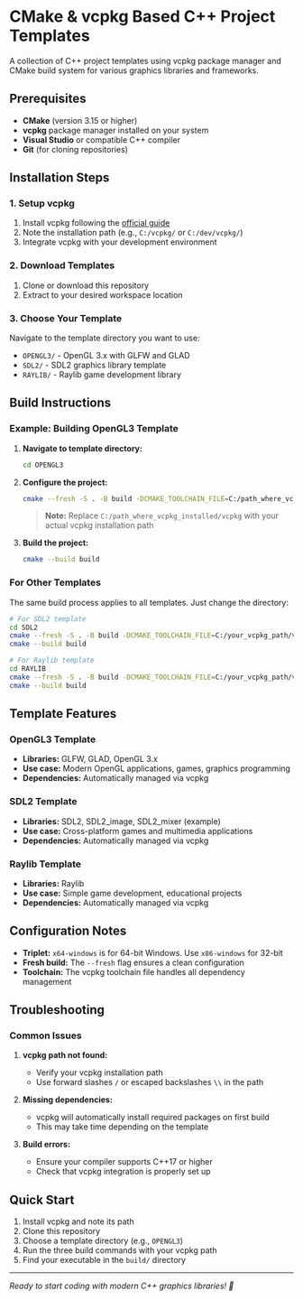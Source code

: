 # CMake & vcpkg Based C++ Project Templates

A collection of C++ project templates using vcpkg package manager and CMake build system for various graphics libraries and frameworks.

## Prerequisites

- **CMake** (version 3.15 or higher)
- **vcpkg** package manager installed on your system
- **Visual Studio** or compatible C++ compiler
- **Git** (for cloning repositories)

## Installation Steps

### 1. Setup vcpkg
1. Install vcpkg following the [official guide](https://vcpkg.io/en/getting-started.html)
2. Note the installation path (e.g., `C:/vcpkg/` or `C:/dev/vcpkg/`)
3. Integrate vcpkg with your development environment

### 2. Download Templates
1. Clone or download this repository
2. Extract to your desired workspace location

### 3. Choose Your Template
Navigate to the template directory you want to use:
- `OPENGL3/` - OpenGL 3.x with GLFW and GLAD
- `SDL2/` - SDL2 graphics library template  
- `RAYLIB/` - Raylib game development library

## Build Instructions

### Example: Building OpenGL3 Template

1. **Navigate to template directory:**
   ```bash
   cd OPENGL3
   ```

2. **Configure the project:**
   ```bash
   cmake --fresh -S . -B build -DCMAKE_TOOLCHAIN_FILE=C:/path_where_vcpkg_installed/vcpkg/scripts/buildsystems/vcpkg.cmake -DVCPKG_TARGET_TRIPLET=x64-windows
   ```
   
   > **Note:** Replace `C:/path_where_vcpkg_installed/vcpkg` with your actual vcpkg installation path

3. **Build the project:**
   ```bash
   cmake --build build
   ```

### For Other Templates

The same build process applies to all templates. Just change the directory:

```bash
# For SDL2 template
cd SDL2
cmake --fresh -S . -B build -DCMAKE_TOOLCHAIN_FILE=C:/your_vcpkg_path/vcpkg/scripts/buildsystems/vcpkg.cmake -DVCPKG_TARGET_TRIPLET=x64-windows
cmake --build build

# For Raylib template
cd RAYLIB
cmake --fresh -S . -B build -DCMAKE_TOOLCHAIN_FILE=C:/your_vcpkg_path/vcpkg/scripts/buildsystems/vcpkg.cmake -DVCPKG_TARGET_TRIPLET=x64-windows
cmake --build build
```

## Template Features

### OpenGL3 Template
- **Libraries:** GLFW, GLAD, OpenGL 3.x
- **Use case:** Modern OpenGL applications, games, graphics programming
- **Dependencies:** Automatically managed via vcpkg

### SDL2 Template  
- **Libraries:** SDL2, SDL2_image, SDL2_mixer (example)
- **Use case:** Cross-platform games and multimedia applications
- **Dependencies:** Automatically managed via vcpkg

### Raylib Template
- **Libraries:** Raylib
- **Use case:** Simple game development, educational projects
- **Dependencies:** Automatically managed via vcpkg

## Configuration Notes

- **Triplet:** `x64-windows` is for 64-bit Windows. Use `x86-windows` for 32-bit
- **Fresh build:** The `--fresh` flag ensures a clean configuration
- **Toolchain:** The vcpkg toolchain file handles all dependency management

## Troubleshooting

### Common Issues

1. **vcpkg path not found:**
   - Verify your vcpkg installation path
   - Use forward slashes `/` or escaped backslashes `\\` in the path

2. **Missing dependencies:**
   - vcpkg will automatically install required packages on first build
   - This may take time depending on the template

3. **Build errors:**
   - Ensure your compiler supports C++17 or higher
   - Check that vcpkg integration is properly set up

## Quick Start

1. Install vcpkg and note its path
2. Clone this repository  
3. Choose a template directory (e.g., `OPENGL3`)
4. Run the three build commands with your vcpkg path
5. Find your executable in the `build/` directory

---

*Ready to start coding with modern C++ graphics libraries! 🚀*